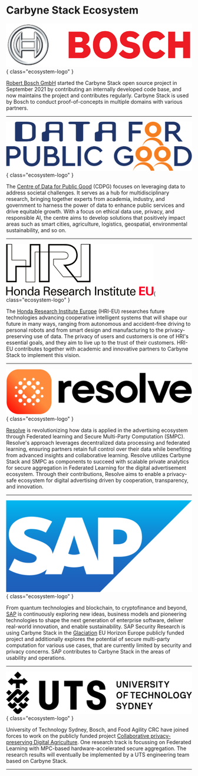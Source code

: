 # Carbyne Stack Ecosystem

<a name="bosch"></a>
![Bosch Logo](../images/ecosystem/bosch-logo.png){ class="ecosystem-logo" }

[Robert Bosch GmbH][bosch] started the Carbyne Stack open source project in
September 2021 by contributing an internally developed code base, and now
maintains the project and contributes regularly. Carbyne Stack is used by Bosch
to conduct proof-of-concepts in multiple domains with various partners.

---

<a name="cdpg"></a>
![CDPG Logo](../images/ecosystem/cdpg-logo.png){ class="ecosystem-logo" }

The [Centre of Data for Public Good][cdpg] (CDPG) focuses on leveraging data
to address societal challenges. It serves as a hub for multidisciplinary
research, bringing together experts from academia, industry, and government to
harness the power of data to enhance public services and drive equitable
growth. With a focus on ethical data use, privacy, and responsible AI, the
centre aims to develop solutions that positively impact areas such as smart
cities, agriculture, logistics, geospatial, environmental sustainability, and
so on.

---

<a name="hri"></a>
![HRI Logo](../images/ecosystem/hri-logo-black.png){ class="ecosystem-logo" }

The [Honda Research Institute Europe][hri] (HRI-EU) researches future
technologies advancing cooperative intelligent systems that will shape our
future in many ways, ranging from autonomous and accident-free driving to
personal robots and from smart design and manufacturing to the
privacy-preserving use of data. The privacy of users and customers is one of
HRI's essential goals, and they aim to live up to the trust of their customers.
HRI-EU contributes together with academic and innovative partners to Carbyne
Stack to implement this vision.

---

<a name="resolve"></a>
![Resolve Logo](../images/ecosystem/resolve-logo.png){ class="ecosystem-logo" }

[Resolve][resolve] is revolutionizing how data is applied in the advertising
ecosystem through Federated learning and Secure Multi-Party Computation (SMPC).
Resolve's approach leverages decentralized data processing and federated
learning, ensuring partners retain full control over their data while
benefiting from advanced insights and collaborative learning. Resolve utilizes
Carbyne Stack and SMPC as components to succeed with scalable private analytics
for secure aggregation in Federated Learning for the digital advertisement
ecosystem. Through their contributions, Resolve aims to enable a privacy-safe
ecosystem for digital advertising driven by cooperation, transparency, and
innovation.

---

<a name="sap"></a>
![SAP Logo](../images/ecosystem/sap-logo.png){ class="ecosystem-logo" }

From quantum technologies and blockchain, to cryptofinance and beyond,
[SAP][sap] is continuously exploring new ideas, business models and pioneering
technologies to shape the next generation of enterprise software, deliver
real-world innovation, and enable sustainability. SAP Security Research is
using Carbyne Stack in the [Glaciation][glaciation] EU Horizon Europe publicly
funded project and additionally explores the potential of secure multi-party
computation for various use cases, that are currently limited by security and
privacy concerns. SAP contributes to Carbyne Stack in the areas of usability
and operations.

---

<a name="uts"></a>
![UTS Logo](../images/ecosystem/uts-logo.png){ class="ecosystem-logo" }

University of Technology Sydney, Bosch, and Food Agility CRC have joined forces
to work on the publicly funded project [Collaborative privacy-preserving Digital
Agriculture][fa117]. One research track is focussing on Federated Learning with
MPC-based hardware-accelerated secure aggregation. The research results will
eventually be implemented by a UTS engineering team based on Carbyne Stack.

---

[bosch]: https://www.bosch.com
[cdpg]: https://dataforpublicgood.org.in
[fa117]: https://www.foodagility.com/research/protecting-data-in-digital-agriculture
[glaciation]: https://glaciation-project.eu/
[hri]: https://www.honda-ri.de/
[resolve]: https://resolve.tech/
[sap]: https://www.sap.com/
